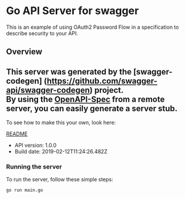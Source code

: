 # Go API Server for swagger

This is an example of using OAuth2 Password Flow in a specification to describe security to your API.

## Overview
This server was generated by the [swagger-codegen]
(https://github.com/swagger-api/swagger-codegen) project.  
By using the [OpenAPI-Spec](https://github.com/OAI/OpenAPI-Specification) from a remote server, you can easily generate a server stub.  
-

To see how to make this your own, look here:

[README](https://github.com/swagger-api/swagger-codegen/blob/master/README.md)

- API version: 1.0.0
- Build date: 2019-02-12T11:24:26.482Z


### Running the server
To run the server, follow these simple steps:

```
go run main.go
```

